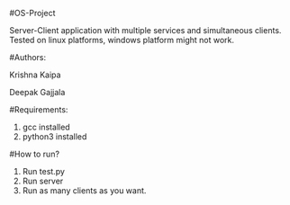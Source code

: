 #OS-Project


Server-Client application with multiple services and simultaneous clients.
Tested on linux platforms, windows platform might not work.

#Authors:

Krishna Kaipa

Deepak Gajjala

#Requirements:

1. gcc installed
2. python3 installed

#How to run?

1. Run test.py
2. Run server
3. Run as many clients as you want.




